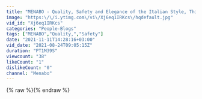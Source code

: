 ```yaml
---
title: "MENABO - Quality, Safety and Elegance of the Italian Style, This is Antares 2021"
image: "https:\/\/i.ytimg.com\/vi\/Xj6eq1IRKcs\/hqdefault.jpg"
vid_id: "Xj6eq1IRKcs"
categories: "People-Blogs"
tags: ["MENABO","Quality,","Safety"]
date: "2021-11-11T14:28:16+03:00"
vid_date: "2021-08-24T09:05:15Z"
duration: "PT1M39S"
viewcount: "38"
likeCount: "1"
dislikeCount: "0"
channel: "Menabo"
---
```

{% raw %}{% endraw %}

